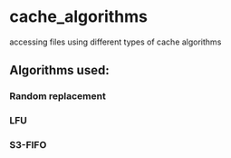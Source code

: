 # cache_algorithms
accessing files using different types of cache algorithms 

## Algorithms used: 

### Random replacement
### LFU
### S3-FIFO